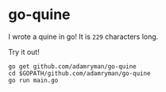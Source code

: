 # go-quine

I wrote a quine in go! It is `229` characters long.

Try it out!
``` 
go get github.com/adamryman/go-quine
cd $GOPATH/github.com/adamryman/go-quine
go run main.go
```
